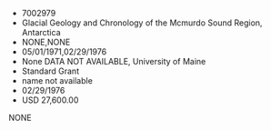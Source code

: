 * 7002979
* Glacial Geology and Chronology of the Mcmurdo Sound Region, Antarctica
* NONE,NONE
* 05/01/1971,02/29/1976
* None   DATA NOT AVAILABLE, University of Maine
* Standard Grant
*   name not available
* 02/29/1976
* USD 27,600.00

NONE
